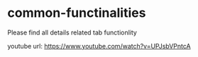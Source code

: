 # common-functinalities

Please find all details related tab functionlity

youtube url: https://www.youtube.com/watch?v=UPJsbVPntcA
